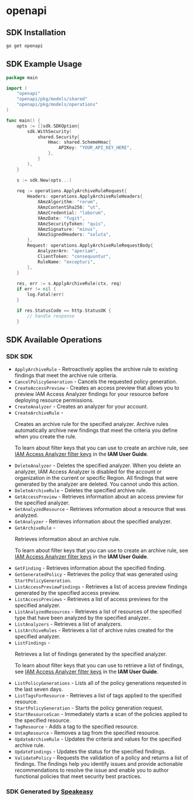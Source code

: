 # openapi

<!-- Start SDK Installation -->
## SDK Installation

```bash
go get openapi
```
<!-- End SDK Installation -->

## SDK Example Usage
<!-- Start SDK Example Usage -->
```go
package main

import (
    "openapi"
    "openapi/pkg/models/shared"
    "openapi/pkg/models/operations"
)

func main() {
    opts := []sdk.SDKOption{
        sdk.WithSecurity(
            shared.Security{
                Hmac: shared.SchemeHmac{
                    APIKey: "YOUR_API_KEY_HERE",
                },
            }
        ),
    }

    s := sdk.New(opts...)
    
    req := operations.ApplyArchiveRuleRequest{
        Headers: operations.ApplyArchiveRuleHeaders{
            XAmzAlgorithm: "rerum",
            XAmzContentSha256: "ut",
            XAmzCredential: "laborum",
            XAmzDate: "fugit",
            XAmzSecurityToken: "quis",
            XAmzSignature: "minus",
            XAmzSignedHeaders: "soluta",
        },
        Request: operations.ApplyArchiveRuleRequestBody{
            AnalyzerArn: "aperiam",
            ClientToken: "consequuntur",
            RuleName: "excepturi",
        },
    }
    
    res, err := s.ApplyArchiveRule(ctx, req)
    if err != nil {
        log.Fatal(err)
    }

    if res.StatusCode == http.StatusOK {
        // handle response
    }
```
<!-- End SDK Example Usage -->

<!-- Start SDK Available Operations -->
## SDK Available Operations

### SDK SDK

* `ApplyArchiveRule` - Retroactively applies the archive rule to existing findings that meet the archive rule criteria.
* `CancelPolicyGeneration` - Cancels the requested policy generation.
* `CreateAccessPreview` - Creates an access preview that allows you to preview IAM Access Analyzer findings for your resource before deploying resource permissions.
* `CreateAnalyzer` - Creates an analyzer for your account.
* `CreateArchiveRule` - <p>Creates an archive rule for the specified analyzer. Archive rules automatically archive new findings that meet the criteria you define when you create the rule.</p> <p>To learn about filter keys that you can use to create an archive rule, see <a href="https://docs.aws.amazon.com/IAM/latest/UserGuide/access-analyzer-reference-filter-keys.html">IAM Access Analyzer filter keys</a> in the <b>IAM User Guide</b>.</p>
* `DeleteAnalyzer` - Deletes the specified analyzer. When you delete an analyzer, IAM Access Analyzer is disabled for the account or organization in the current or specific Region. All findings that were generated by the analyzer are deleted. You cannot undo this action.
* `DeleteArchiveRule` - Deletes the specified archive rule.
* `GetAccessPreview` - Retrieves information about an access preview for the specified analyzer.
* `GetAnalyzedResource` - Retrieves information about a resource that was analyzed.
* `GetAnalyzer` - Retrieves information about the specified analyzer.
* `GetArchiveRule` - <p>Retrieves information about an archive rule.</p> <p>To learn about filter keys that you can use to create an archive rule, see <a href="https://docs.aws.amazon.com/IAM/latest/UserGuide/access-analyzer-reference-filter-keys.html">IAM Access Analyzer filter keys</a> in the <b>IAM User Guide</b>.</p>
* `GetFinding` - Retrieves information about the specified finding.
* `GetGeneratedPolicy` - Retrieves the policy that was generated using <code>StartPolicyGeneration</code>. 
* `ListAccessPreviewFindings` - Retrieves a list of access preview findings generated by the specified access preview.
* `ListAccessPreviews` - Retrieves a list of access previews for the specified analyzer.
* `ListAnalyzedResources` - Retrieves a list of resources of the specified type that have been analyzed by the specified analyzer..
* `ListAnalyzers` - Retrieves a list of analyzers.
* `ListArchiveRules` - Retrieves a list of archive rules created for the specified analyzer.
* `ListFindings` - <p>Retrieves a list of findings generated by the specified analyzer.</p> <p>To learn about filter keys that you can use to retrieve a list of findings, see <a href="https://docs.aws.amazon.com/IAM/latest/UserGuide/access-analyzer-reference-filter-keys.html">IAM Access Analyzer filter keys</a> in the <b>IAM User Guide</b>.</p>
* `ListPolicyGenerations` - Lists all of the policy generations requested in the last seven days.
* `ListTagsForResource` - Retrieves a list of tags applied to the specified resource.
* `StartPolicyGeneration` - Starts the policy generation request.
* `StartResourceScan` - Immediately starts a scan of the policies applied to the specified resource.
* `TagResource` - Adds a tag to the specified resource.
* `UntagResource` - Removes a tag from the specified resource.
* `UpdateArchiveRule` - Updates the criteria and values for the specified archive rule.
* `UpdateFindings` - Updates the status for the specified findings.
* `ValidatePolicy` - Requests the validation of a policy and returns a list of findings. The findings help you identify issues and provide actionable recommendations to resolve the issue and enable you to author functional policies that meet security best practices. 

<!-- End SDK Available Operations -->

### SDK Generated by [Speakeasy](https://docs.speakeasyapi.dev/docs/using-speakeasy/client-sdks)
